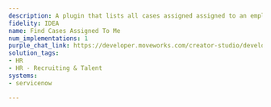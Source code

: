 ```yaml
---
description: A plugin that lists all cases assigned assigned to an employee.
fidelity: IDEA
name: Find Cases Assigned To Me
num_implementations: 1
purple_chat_link: https://developer.moveworks.com/creator-studio/developer-tools/purple-chat/?conversation=%7B%22startTimestamp%22%3A%2211%3A43+AM%22%2C%22messages%22%3A%5B%7B%22role%22%3A%22user%22%2C%22parts%22%3A%5B%7B%22richText%22%3A%22Show+me+all+my+cases+in+ServiceNow.%22%7D%5D%7D%2C%7B%22role%22%3A%22assistant%22%2C%22parts%22%3A%5B%7B%22reasoningSteps%22%3A%5B%7B%22status%22%3A%22success%22%2C%22richText%22%3A%22Fetching+all+cases+assigned+to+Gwen+from+ServiceNow.%22%7D%5D%7D%2C%7B%22richText%22%3A%22I+found+the+following+cases+assigned+to+you%3A%22%7D%2C%7B%22richText%22%3A%22%3Cb%3ESN-101%3A+Outage+in+Finance+Department%3C%2Fb%3E%3Cbr%3E%3Cp%3E%3Cb%3EStatus%3A%3C%2Fb%3E+In+Progress%3C%2Fp%3E%22%7D%2C%7B%22richText%22%3A%22%3Cb%3ESN-102%3A+Laptop+Battery+Overheating%3C%2Fb%3E%3Cbr%3E%3Cp%3E%3Cb%3EStatus%3A%3C%2Fb%3E+Open%3C%2Fp%3E%22%7D%2C%7B%22richText%22%3A%22%3Cb%3ESN-103%3A+Printer+not+working%3C%2Fb%3E%3Cbr%3E%3Cp%3E%3Cb%3EStatus%3A%3C%2Fb%3E+In+Progress%3C%2Fp%3E%22%7D%5D%7D%5D%7D
solution_tags:
- HR
- HR - Recruiting & Talent
systems:
- servicenow

---
```

